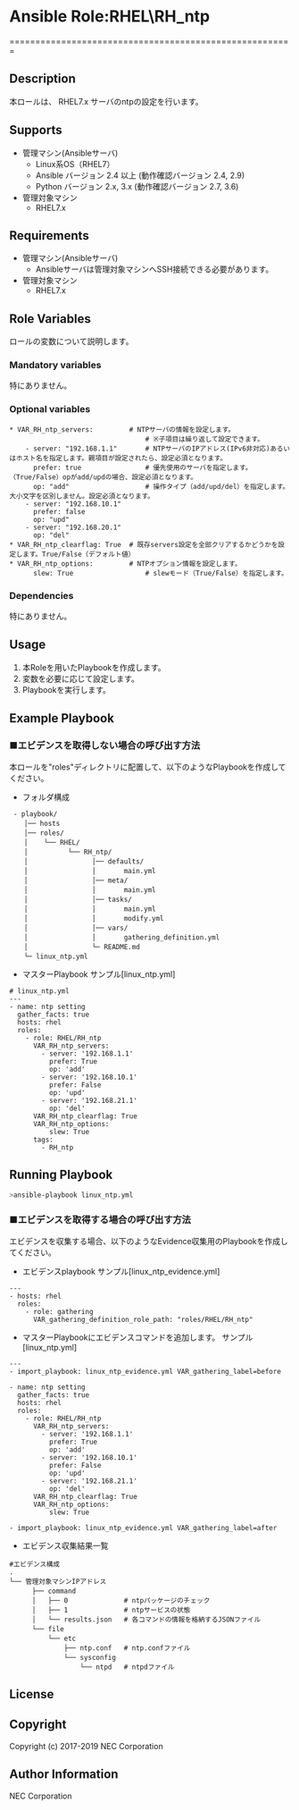 # Ansible Role:RHEL\RH\_ntp
=======================================================

## Description
本ロールは、 RHEL7.x サーバのntpの設定を行います。  

## Supports
- 管理マシン(Ansibleサーバ)
  * Linux系OS（RHEL7）
  * Ansible バージョン 2.4 以上 (動作確認バージョン 2.4, 2.9)
  * Python バージョン 2.x, 3.x  (動作確認バージョン 2.7, 3.6)
- 管理対象マシン
  * RHEL7.x

## Requirements
- 管理マシン(Ansibleサーバ)
  * Ansibleサーバは管理対象マシンへSSH接続できる必要があります。
- 管理対象マシン
  * RHEL7.x

## Role Variables
ロールの変数について説明します。

### Mandatory variables

特にありません。

### Optional variables  

~~~
* VAR_RH_ntp_servers:         # NTPサーバの情報を設定します。
                                  # ※子項目は繰り返して設定できます。
    - server: "192.168.1.1"       # NTPサーバのIPアドレス(IPv6非対応)あるいはホスト名を指定します。親項目が設定されたら、設定必須となります。
      prefer: true                # 優先使用のサーバを指定します。（True/False）opがadd/updの場合、設定必須となります。
      op: "add"                   # 操作タイプ（add/upd/del）を指定します。大小文字を区別しません。設定必須となります。
    - server: "192.168.10.1"
      prefer: false
      op: "upd"
    - server: "192.168.20.1"
      op: "del"
* VAR_RH_ntp_clearflag: True  # 既存servers設定を全部クリアするかどうかを設定します。True/False（デフォルト値）
* VAR_RH_ntp_options:         # NTPオプション情報を設定します。
      slew: True                  # slewモード（True/False）を指定します。
~~~

### Dependencies  

特にありません。

## Usage  

1. 本Roleを用いたPlaybookを作成します。
2. 変数を必要に応じて設定します。
3. Playbookを実行します。

## Example Playbook

### ■エビデンスを取得しない場合の呼び出す方法

本ロールを"roles"ディレクトリに配置して、以下のようなPlaybookを作成してください。

- フォルダ構成  

~~~
 - playbook/
　  │── hosts
　  │── roles/
　  │    └── RHEL/
　  │          └── RH_ntp/
　  │                │── defaults/
　  │                │       main.yml
　  │                │── meta/
　  │                │       main.yml
　  │                │── tasks/
　  │                │       main.yml
　  │                │       modify.yml
　  │                │── vars/
　  │                │       gathering_definition.yml
　  │                └─ README.md
　  └─ linux_ntp.yml
~~~

- マスターPlaybook サンプル[linux\_ntp.yml]

~~~
# linux_ntp.yml
---
- name: ntp setting
  gather_facts: true
  hosts: rhel
  roles:  
    - role: RHEL/RH_ntp
      VAR_RH_ntp_servers:
        - server: '192.168.1.1'
          prefer: True
          op: 'add'
        - server: '192.168.10.1'
          prefer: False
          op: 'upd'
        - server: '192.168.21.1'
          op: 'del'
      VAR_RH_ntp_clearflag: True
      VAR_RH_ntp_options:
          slew: True
      tags:
        - RH_ntp
~~~

## Running Playbook

~~~sh
>ansible-playbook linux_ntp.yml
~~~

### ■エビデンスを取得する場合の呼び出す方法

エビデンスを収集する場合、以下のようなEvidence収集用のPlaybookを作成してください。  

- エビデンスplaybook サンプル[linux\_ntp\_evidence.yml]

~~~
---
- hosts: rhel
  roles:
    - role: gathering
      VAR_gathering_definition_role_path: "roles/RHEL/RH_ntp"
~~~

- マスターPlaybookにエビデンスコマンドを追加します。 サンプル[linux_ntp.yml]

~~~
---
- import_playbook: linux_ntp_evidence.yml VAR_gathering_label=before

- name: ntp setting
  gather_facts: true
  hosts: rhel
  roles:  
    - role: RHEL/RH_ntp
      VAR_RH_ntp_servers:
        - server: '192.168.1.1'
          prefer: True
          op: 'add'
        - server: '192.168.10.1'
          prefer: False
          op: 'upd'
        - server: '192.168.21.1'
          op: 'del'
      VAR_RH_ntp_clearflag: True
      VAR_RH_ntp_options:
          slew: True

- import_playbook: linux_ntp_evidence.yml VAR_gathering_label=after
~~~

- エビデンス収集結果一覧

~~~
#エビデンス構成
.
└── 管理対象マシンIPアドレス
　    ├── command
　    │   ├── 0              # ntpパッケージのチェック
　    │   ├── 1              # ntpサービスの状態
　    │   └── results.json   # 各コマンドの情報を格納するJSONファイル
　    └── file
　        └── etc
　            ├── ntp.conf   # ntp.confファイル
　            └── sysconfig
　                └── ntpd   # ntpdファイル
~~~

## License

## Copyright

Copyright (c) 2017-2019 NEC Corporation

## Author Information

NEC Corporation
